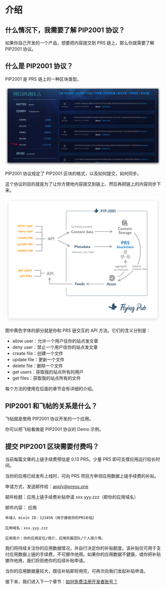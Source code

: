 # 介绍

## 什么情况下，我需要了解 PIP2001 协议？

如果你自己开发的一个产品，想要把内容提交到 PRS 链上，那么你就需要了解 PIP2001 协议。

## 什么是 PIP2001 协议？

PIP2001 是 PRS 链上的一种区块类型。

![](./images/prs-pip2001.png)

PIP2001 协议规定了 PIP2001 区块的格式，以及如何提交，如何同步。

这个协议的目的就是为了让你方便地内容提交到链上、然后再把链上的内容同步下来。

![](./images/flow.png)

图中黄色字体的部分就是你和 PRS 链交互的 API 方法。它们的含义分别是：

- allow user：允许一个用户往你的站点发文章
- deny user：禁止一个用户往你的站点发文章
- create file：创建一个文件
- update file：更新一个文件
- delete file：删除一个文件
- get users：获取我的站点所有的用户
- get files：获取我的站点所有的文件

每个方法的使用在后面的章节会有详细的介绍。

## PIP2001 和飞帖的关系是什么？

飞帖就是使用 PIP2001 协议开发的一个应用。

你可以把飞帖看做是 PIP2001 协议的 Demo 示例。

## 提交 PIP2001 区块需要付费吗？

当前每篇文章的上链手续费预估是 0.13 PRS。少量 PRS 即可支撑应用运行较长时间。

当你的应用已经发布上线时，可向 PRS 项目方申领应用数据上链手续费的补贴。

申请方式，发送邮件给：apply@press.one

邮件标题：应用上链手续费补贴申请 xxx.yyy.zzz（即你的应用域名）

邮件内容：
应用

```
申请人 mixin ID：123456（用于接收你的PRS补贴）

应用域名：xxx.yyy.zzz

应用简介：你的应用定位/简介，应用所属团队/个人简介等。
```

我们将持续关注你的应用数据情况，并自行决定你的补贴额度。该补贴仅可用于支付应用数据上链的手续费，不可挪作他用。如果你的应用数据不健康，或你把补贴挪作他用，我们将拒绝你的后续补贴申请。

当你的应用数据量较大，既往补贴即将用完，可再次向我们发起补贴申请。

接下来，我们进入下一个章节：[如何免费注册开发者账号？](/PIP2001/如何免费注册开发者账号？)
